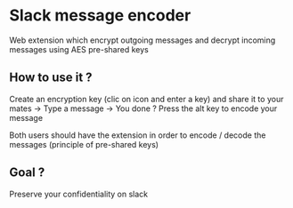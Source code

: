 # Slack message encoder
Web extension which encrypt outgoing messages and decrypt incoming messages using AES pre-shared keys

## How to use it ?
Create an encryption key (clic on icon and enter a key) and share it to your mates
-> Type a message
-> You done ? Press the alt key to encode your message


Both users should have the extension in order to encode / decode the messages (principle of pre-shared keys)

## Goal ?
Preserve your confidentiality on slack
